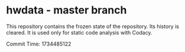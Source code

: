 # hwdata - master branch

This repository contains the frozen state of the repository.
Its history is cleared. It is used only for static code
analysis with Codacy.

Commit Time: 1734485122